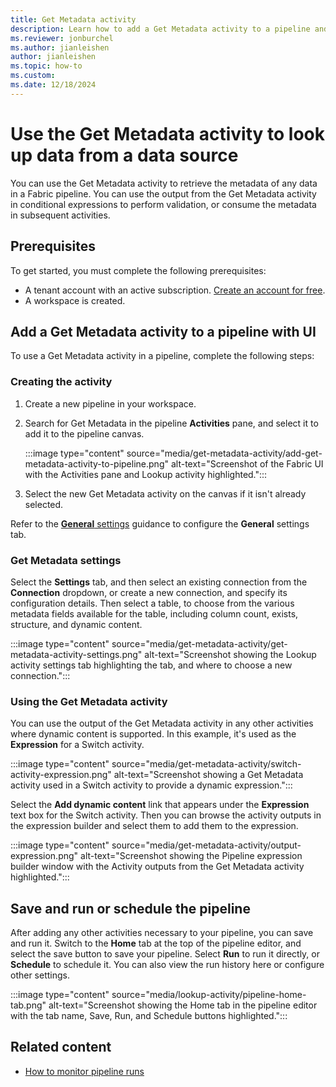 ```yaml
---
title: Get Metadata activity
description: Learn how to add a Get Metadata activity to a pipeline and use it to look up data from a data source.
ms.reviewer: jonburchel
ms.author: jianleishen
author: jianleishen
ms.topic: how-to
ms.custom:
ms.date: 12/18/2024
---
```


# Use the Get Metadata activity to look up data from a data source

You can use the Get Metadata activity to retrieve the metadata of any data in a Fabric pipeline. You can use the output from the Get Metadata activity in conditional expressions to perform validation, or consume the metadata in subsequent activities.

## Prerequisites

To get started, you must complete the following prerequisites:

- A tenant account with an active subscription. [Create an account for free](../fundamentals/fabric-trial.md).
- A workspace is created.

## Add a Get Metadata activity to a pipeline with UI

To use a Get Metadata activity in a pipeline, complete the following steps:

### Creating the activity

1. Create a new pipeline in your workspace.
1. Search for Get Metadata in the pipeline **Activities** pane, and select it to add it to the pipeline canvas.

   :::image type="content" source="media/get-metadata-activity/add-get-metadata-activity-to-pipeline.png" alt-text="Screenshot of the Fabric UI with the Activities pane and Lookup activity highlighted.":::

1. Select the new Get Metadata activity on the canvas if it isn't already selected.

Refer to the [**General** settings](activity-overview.md#general-settings) guidance to configure the **General** settings tab.

### Get Metadata settings

Select the **Settings** tab, and then select an existing connection from the **Connection** dropdown, or create a new connection, and specify its configuration details. Then select a table, to choose from the various metadata fields available for the table, including column count, exists, structure, and dynamic content.

:::image type="content" source="media/get-metadata-activity/get-metadata-activity-settings.png" alt-text="Screenshot showing the Lookup activity settings tab highlighting the tab, and where to choose a new connection.":::

### Using the Get Metadata activity

You can use the output of the Get Metadata activity in any other activities where dynamic content is supported. In this example, it's used as the **Expression** for a Switch activity.

:::image type="content" source="media/get-metadata-activity/switch-activity-expression.png" alt-text="Screenshot showing a Get Metadata activity used in a Switch activity to provide a dynamic expression.":::

Select the **Add dynamic content** link that appears under the **Expression** text box for the Switch activity. Then you can browse the activity outputs in the expression builder and select them to add them to the expression.

:::image type="content" source="media/get-metadata-activity/output-expression.png" alt-text="Screenshot showing the Pipeline expression builder window with the Activity outputs from the Get Metadata activity highlighted.":::

## Save and run or schedule the pipeline

After adding any other activities necessary to your pipeline, you can save and run it. Switch to the **Home** tab at the top of the pipeline editor, and select the save button to save your pipeline.  Select **Run** to run it directly, or **Schedule** to schedule it.  You can also view the run history here or configure other settings.

:::image type="content" source="media/lookup-activity/pipeline-home-tab.png" alt-text="Screenshot showing the Home tab in the pipeline editor with the tab name, Save, Run, and Schedule buttons highlighted.":::

## Related content

- [How to monitor pipeline runs](monitor-pipeline-runs.md)
